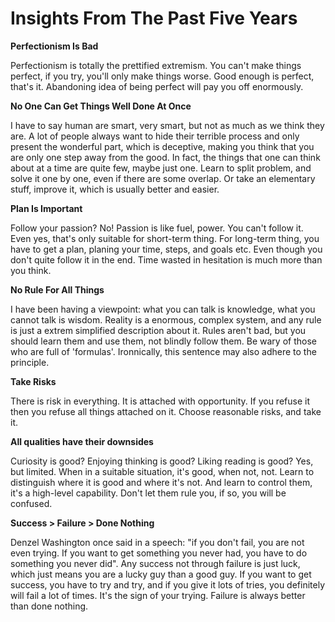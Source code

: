 # Insights From The Past Five Years

**Perfectionism Is Bad**

Perfectionism is totally the prettified extremism. You can't make things perfect, if you try, you'll only make things worse. Good enough is perfect, that's it. Abandoning idea of being perfect will pay you off enormously.

**No One Can Get Things Well Done At Once**

I have to say human are smart, very smart, but not as much as we think they are. A lot of people always want to hide their terrible process and only present the wonderful part, which is deceptive, making you think that you are only one step away from the good. In fact, the things that one can think about at a time are quite few, maybe just one. Learn to split problem, and solve it one by one, even if there are some overlap. Or take an elementary stuff, improve it, which is usually better and easier.

**Plan Is Important**

Follow your passion? No! Passion is like fuel, power. You can't follow it. Even yes, that's only suitable for short-term thing. For long-term thing, you have to get a plan, planing your time, steps, and goals etc. Even though you don't quite follow it in the end. Time wasted in hesitation is much more than you think.

**No Rule For All Things**

I have been having a viewpoint: what you can talk is knowledge, what you cannot talk is wisdom. Reality is a enormous, complex system, and any rule is just a extrem simplified description about it. Rules aren't bad, but you should learn them and use them, not blindly follow them. Be wary of those who are full of 'formulas'. Ironnically, this sentence may also adhere to the principle. 

**Take Risks**

There is risk in everything. It is attached with opportunity. If you refuse it then you refuse all things attached on it. Choose reasonable risks, and take it.

**All qualities have their downsides**

Curiosity is good? Enjoying thinking is good? Liking reading is good? Yes, but limited. When in a suitable situation, it's good, when not, not. Learn to distinguish where it is good and where it's not. And learn to control them, it's a high-level capability. Don't let them rule you, if so, you will be confused.

**Success > Failure > Done Nothing**

Denzel Washington once said in a speech: "if you don't fail, you are not even trying. If you want to get something you never had, you have to do something you never did". Any success not through failure is just luck, which just means you are a lucky guy than a good guy. If you want to get success, you have to try and try, and if you give it lots of tries, you definitely will fail a lot of times. It's the sign of your trying. Failure is always better than done nothing.

